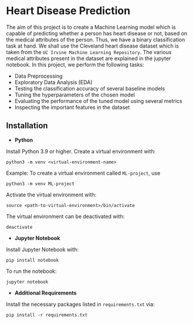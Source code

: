 # Heart Disease Prediction

The aim of this project is to create a Machine Learning model which is capable of predicting whether a person has heart disease or not, based on the medical attributes of the person. Thus, we have a binary classification task at hand. We shall use the Cleveland heart disease dataset which is taken from the `UC Irvine Machine Learning Repository`. The various medical attributes present in the dataset are explained in the jupyter notebook. In this project, we perform the following tasks:

* Data Preprocessing
* Exploratory Data Analysis (EDA)
* Testing the classification accuracy of several baseline models
* Tuning the hyperparameters of the chosen model
* Evaluating the performance of the tuned model using several metrics
* Inspecting the important features in the dataset

## Installation

* **Python**

Install Python 3.9 or higher. Create a virtual environment with:

```
python3 -m venv <virtual-environment-name>
```

Example: To create a virtual environment called `ML-project`, use

```
python3 -m venv ML-project
```

Activate the virtual environment with:
```
source <path-to-virtual-environment>/bin/activate
```

The virtual environment can be deactivated with:
```
deactivate
```

* **Jupyter Notebook**

Install Jupyter Notebook with:
```
pip install notebook
```
To run the notebook:
```
jupyter notebook
```
* **Additional Requirements**

Install the necessary packages listed in `requirements.txt` via:
```
pip install -r requirements.txt
```